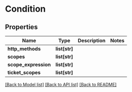 # Condition

## Properties
Name | Type | Description | Notes
------------ | ------------- | ------------- | -------------
**http_methods** | **list[str]** |  | 
**scopes** | **list[str]** |  | 
**scope_expression** | **list[str]** |  | 
**ticket_scopes** | **list[str]** |  | 

[[Back to Model list]](../README.md#documentation-for-models) [[Back to API list]](../README.md#documentation-for-api-endpoints) [[Back to README]](../README.md)


